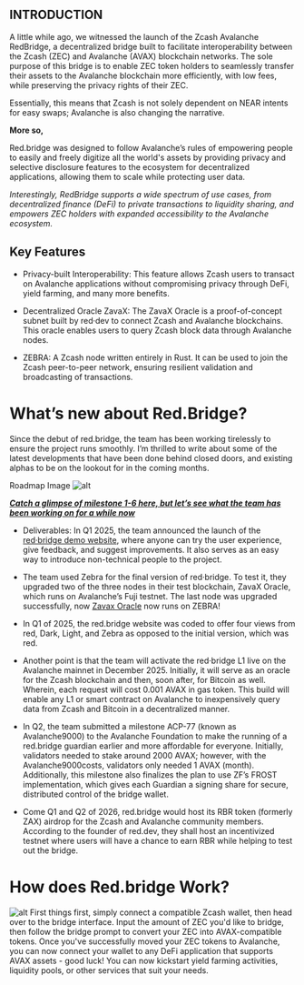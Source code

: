 ## INTRODUCTION
A little while ago, we witnessed the launch of the Zcash Avalanche RedBridge, a decentralized bridge built to facilitate interoperability between the Zcash (ZEC) and Avalanche (AVAX) blockchain networks. The sole purpose of this bridge is to enable ZEC token holders to seamlessly transfer their assets to the Avalanche blockchain more efficiently, with low fees, while preserving the privacy rights of their ZEC.


Essentially, this means that Zcash is not solely dependent on NEAR intents for easy swaps; Avalanche is also changing the narrative. 

**More so,** 

Red.bridge was designed to follow Avalanche’s rules of empowering people to easily and freely digitize all the world's assets by providing privacy and selective disclosure features to the ecosystem for decentralized applications, allowing them to scale while protecting user data.

_Interestingly, RedBridge supports a wide spectrum of use cases, from decentralized finance (DeFi) to private transactions to liquidity sharing, and empowers ZEC holders with expanded accessibility to the Avalanche ecosystem._

## Key Features

* Privacy-built Interoperability: This feature allows Zcash users to transact on Avalanche applications without compromising privacy through DeFi, yield farming, and many more benefits. 

* Decentralized Oracle ZavaX: The ZavaX Oracle is a proof-of-concept subnet built by red·dev to connect Zcash and Avalanche blockchains. This oracle enables users to query Zcash block data through Avalanche nodes. 

* ZEBRA: A Zcash node written entirely in Rust. It can be used to join the Zcash peer-to-peer network, ensuring resilient validation and broadcasting of transactions.

# What’s new about Red.Bridge?
Since the debut of red.bridge, the team has been working tirelessly to ensure the project runs smoothly. I’m thrilled to write about some of the latest developments that have been done behind closed doors, and existing alphas to be on the lookout for in the coming months. 

Roadmap Image
![alt](https://ibb.co/fGq1Pbgq)

_**[Catch a glimpse of milestone 1-6 here, but let’s see what the team has been working on for a while now 
](https://github.com/ZecHub/zechub/blob/main/site/guides/Avalanche_RedBridge.md#milestone-3-march-31-2024)**_

* Deliverables: 
In Q1 2025, the team announced the launch of the [red·bridge demo website](https://redbridge-demo.red.dev/index.html), where anyone can try the user experience, give feedback, and suggest improvements. It also serves as an easy way to introduce non-technical people to the project.

* The team used Zebra for the final version of red·bridge. To test it, they upgraded two of the three nodes in their test blockchain, ZavaX Oracle, which runs on Avalanche’s Fuji testnet. The last node was upgraded successfully, now [Zavax Oracle](https://zavax-oracle.red.dev/) now runs on ZEBRA!

* In Q1 of 2025, the red.bridge website was coded to offer four views from red, Dark, Light, and Zebra as opposed to the initial version, which was red.

* Another point is that the team will activate the red·bridge L1 live on the Avalanche mainnet in December 2025. Initially, it will serve as an oracle for the Zcash blockchain and then, soon after, for Bitcoin as well. Wherein, each request will cost 0.001 AVAX in gas token. This build will enable any L1 or smart contract on Avalanche to inexpensively query data from Zcash and Bitcoin in a decentralized manner.

* In Q2, the team submitted a milestone ACP-77 (known as Avalanche9000) to the Avalanche Foundation to make the running of a red.bridge guardian earlier and more affordable for everyone. Initially, validators needed to stake around 2000 AVAX; however, with the Avalanche9000costs, validators only needed 1 AVAX (month). Additionally, this milestone also finalizes the plan to use ZF’s FROST implementation, which gives each Guardian a signing share for secure, distributed control of the bridge wallet.

* Come Q1 and Q2 of 2026, red.bridge would host its RBR token (formerly ZAX) airdrop for the Zcash and Avalanche community members. According to the founder of red.dev, they shall host an incentivized testnet where users will have a chance to earn RBR while helping to test out the bridge.


# How does Red.bridge Work?
![alt](https://ibb.co/5hfWkZPF)
First things first, simply connect a compatible Zcash wallet, then head over to the bridge interface. Input the amount of ZEC you'd like to bridge, then follow the bridge prompt to convert your ZEC into AVAX-compatible tokens. Once you've successfully moved your ZEC tokens to Avalanche, you can now connect your wallet to any DeFi application that supports AVAX assets - good luck! You can now kickstart yield farming activities, liquidity pools, or other services that suit your needs.
